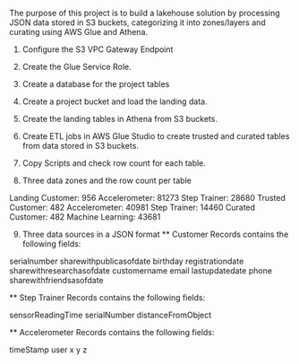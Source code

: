 The purpose of this project is to build a lakehouse solution by processing JSON data stored in S3 buckets, categorizing it into zones/layers and curating using AWS Glue and Athena.

1. Configure the S3 VPC Gateway Endpoint

2. Create the Glue Service Role.

3. Create a database for the project tables

4. Create a project bucket and load the landing data.

5. Create the landing tables in Athena from S3 buckets.

6. Create ETL jobs in AWS Glue Studio to create trusted and curated tables from data stored in S3 buckets.

7. Copy Scripts and check row count for each table.

8. Three data zones and the row count per table

Landing
	Customer: 956
	Accelerometer: 81273
	Step Trainer: 28680
Trusted
	Customer: 482
	Accelerometer: 40981
	Step Trainer: 14460
Curated
	Customer: 482
	Machine Learning: 43681

9. Three data sources in a JSON format
** Customer Records contains the following fields:

serialnumber
sharewithpublicasofdate
birthday
registrationdate
sharewithresearchasofdate
customername
email
lastupdatedate
phone
sharewithfriendsasofdate

** Step Trainer Records contains the following fields:

sensorReadingTime
serialNumber
distanceFromObject

** Accelerometer Records contains the following fields:

timeStamp
user
x
y
z

